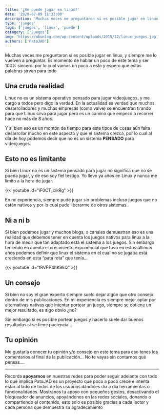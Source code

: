 ```yaml
---
title: '¿Se puede jugar en linux?'
date: '2020-07-09 11:33:00'
description: 'Muchas veces me preguntaron si es posible jugar en linux, y siempre me lo vuelven a preguntar. Es momento de hablar un poco de este tema y ser 100% sincero.'
type: 'juegos'
tags: ['juegos', 'linux', 'puede']
category: ['Juegos']
img: 'https://ubunlog.com/wp-content/uploads/2015/12/linux-juegos.jpg'
authors: ['PatoJAD']
---
```


Muchas veces me preguntaron si es posible jugar en linux, y siempre me lo vuelven a preguntar. Es momento de hablar un poco de este tema y ser 100% sincero. por lo cual vamos un poco a esto y espero que estas palabras sirvan para todo

## Una cruda realidad

Linux no es un sistema operativo pensado para jugar videojuegos, y me cargo a todos pero digo la verdad. En la actualidad es verdad que muchos desarrolladores y muchas empresas (como valve) se encuentran tirando para que Linux sirva para jugar pero es un camino que empezó a recorrer hace no más de 8 años.

Y si bien eso es un montón de tiempo para este tipos de cosas aún falta desarrollar mucho en este aspecto y que el sistema crezca, por lo cual al día de hoy podemos decir que no es un sistema **PENSADO** para videojuegos.

## Esto no es limitante

Si bien Linux no es un sistema pensado para jugar no significa que no se pueda jugar, y de eso soy fiel testigo. Yo llevo ya años en Linux y nunca me limito a la hora de jugar.

{{< youtube id="iF0CT_cikRg" >}}

En mi experiencia, siempre pude jugar sin problemas incluso juegos que no están nativos y por lo cual pude liberarme de otros sistemas.

## Ni a ni b

Si bien podemos jugar y muchos blogs, o canales demuestran eso es una realidad que debemos tener en cuenta los juegos nativos para linux a la hora de medir que tan adaptado está el sistema a los juegos. Sin embargo teniendo en cuenta el crecimiento exponencial que tuvo en estos últimos años podemos definir que linux el sistema en el cual no se jugaba está creciendo en esta “pata rota” que tenía…

{{< youtube id="tRVPP4hK9kQ" >}}

## Un consejo

Si bien no soy el gran experto siempre suelo dejar algún que otro consejo dentro de mis publicaciones. En mi experiencia es siempre mejor optar por alternativas nativas que intentar portear un juego, siempre se obtiene un mejor resultado, es algo obvio ¿no?

Sin embargo si es posible portear juegos y hacerlo suele dar buenos resultados si se tiene paciencia…

## Tu opinión

Me gustaría conocer tu opinión y/o consejo en este tema para eso tenes los comentarios al final de la publicación… No te vayas sin contarnos qué pensas….

---

Recorda **apoyarnos** en nuestras redes para poder seguir adelante con todo lo que implica PatoJAD es un proyecto que poco a poco crece e intenta estar al lado de todos de los usuarios dándoles dia a dia herramientas o funcionalidades. Mostranos tu apoyo con pequeños gestos, desactivando el bloqueador de anuncios, apoyándonos en las redes sociales, donando o compartiendo el contenido, esto solo es posible gracias a cada lector y cada persona que demuestra su agradecimiento
